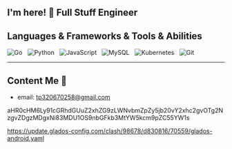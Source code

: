## I'm here! 👋  Full Stuff Engineer

## Languages & Frameworks & Tools & Abilities

![Go](https://img.shields.io/badge/-Go-black?logo=go&style=social)&nbsp;&nbsp;
![Python](https://img.shields.io/badge/-Python-black?logo=python&style=social)&nbsp;&nbsp;
![JavaScript](https://img.shields.io/badge/-JavaScript-black?logo=JavaScript&style=social)&nbsp;&nbsp;
![MySQL](https://img.shields.io/badge/-MySQL-black?logo=mysql&style=social)&nbsp;&nbsp;
![Kubernetes](https://img.shields.io/badge/-Kubernetes-black?logo=kubernetes&style=social)&nbsp;&nbsp;
![Git](https://img.shields.io/badge/-Git-black?logo=git&style=social)

<hr>

## Content Me 📱

- email: <a href="mailto:tp320670258@gmail.com">tp320670258@gmail.com</a>



aHR0cHM6Ly91cGRhdGUuZ2xhZG9zLWNvbmZpZy5jb20vY2xhc2gvOTg2NzgvZDgzMDgxNi83MDU1OS9nbGFkb3MtYW5kcm9pZC55YW1s

https://update.glados-config.com/clash/98678/d830816/70559/glados-android.yaml
